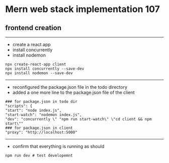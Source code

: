# Mern web stack implementation 107

## frontend creation
---



+ create a react app
+ install concurrently
+ install nodemon
```
npx create-react-app client
npx install concurrently --save-dev
npx install nodemon --save-dev
```

---




+ reconfigured the package.json file in the todo directory
+ added a one more line to the package.json file of the client
```
### for package.json in todo dir
"scripts": {
"start": "node index.js",
"start-watch": "nodemon index.js",
"dev": "concurrently \" "npm run start-watch\" \"cd client && npm start\""
### for package.json in client
"proxy": "http://localhost:5000"
```
---



+ confirm that everything is running as should
```
npm run dev # test developemnt
```
